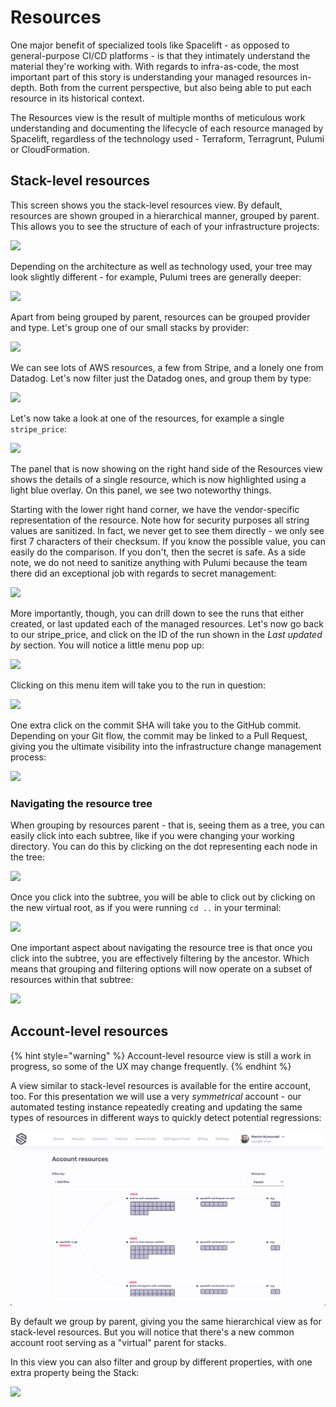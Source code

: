 # Resources

One major benefit of specialized tools like Spacelift - as opposed to general-purpose CI/CD platforms - is that they intimately understand the material they're working with. With regards to infra-as-code, the most important part of this story is understanding your managed resources in-depth. Both from the current perspective, but also being able to put each resource in its historical context.

The Resources view is the result of multiple months of meticulous work understanding and documenting the lifecycle of each resource managed by Spacelift, regardless of the technology used - Terraform, Terragrunt, Pulumi or CloudFormation.

## Stack-level resources

This screen shows you the stack-level resources view. By default, resources are shown grouped in a hierarchical manner, grouped by parent. This allows you to see the structure of each of your infrastructure projects:

![](../assets/screenshots/Runs\_·\_Production\_default\_worker\_pool.png)

Depending on the architecture as well as technology used, your tree may look slightly different - for example, Pulumi trees are generally deeper:

![](<../assets/screenshots/Runs\_·\_Vendor\_Releases\_Watcher\_and\_Slack\_\_\_checkout-com\_\_\_Spacelift (1).png>)

Apart from being grouped by parent, resources can be grouped provider and type. Let's group one of our small stacks by provider:

![](<../assets/screenshots/Runs\_·\_Spacelift\_preproduction\_and\_Slack\_\_\_checkout-com\_\_\_Spacelift (2).png>)

We can see lots of AWS resources, a few from Stripe, and a lonely one from Datadog. Let's now filter just the Datadog ones, and group them by type:

![](<../assets/screenshots/Runs\_·\_Spacelift\_preproduction\_and\_Slack\_\_\_\_\_Paweł\_Hytry\_\_\_Spacelift\_\_\_1\_new\_item (3).png>)

Let's now take a look at one of the resources, for example a single `stripe_price`:

![](../assets/screenshots/Runs\_·\_Spacelift\_preproduction.png)

The panel that is now showing on the right hand side of the Resources view shows the details of a single resource, which is now highlighted using a light blue overlay. On this panel, we see two noteworthy things.

Starting with the lower right hand corner, we have the vendor-specific representation of the resource. Note how for security purposes all string values are sanitized. In fact, we never get to see them directly - we only see first 7 characters of their checksum. If you know the possible value, you can easily do the comparison. If you don't, then the secret is safe. As a side note, we do not need to sanitize anything with Pulumi because the team there did an exceptional job with regards to secret management:

![](<../assets/screenshots/Runs\_·\_Vendor\_Releases\_Watcher (3).png>)

More importantly, though, you can drill down to see the runs that either created, or last updated each of the managed resources. Let's now go back to our stripe\_price, and click on the ID of the run shown in the _Last updated by_ section. You will notice a little menu pop up:

![](<../assets/screenshots/Runs\_·\_Spacelift\_preproduction (1).png>)

Clicking on this menu item will take you to the run in question:

![](<../assets/screenshots/Tag\_all\_Stripe\_prices\_\_\_398\_\_·\_Spacelift\_preproduction\_and\_1\_\_local\_dev\_\_tmuxinator\_start\_spacelift (1).png>)

One extra click on the commit SHA will take you to the GitHub commit. Depending on your Git flow, the commit may be linked to a Pull Request, giving you the ultimate visibility into the infrastructure change management process:

![](../assets/screenshots/Tag\_all\_Stripe\_prices\_\_\_398\_\_·\_spacelift-io\_infra\_57d4958\_and\_1\_\_local\_dev\_\_tmuxinator\_start\_spacelift.png)

### Navigating the resource tree

When grouping by resources parent - that is, seeing them as a tree, you can easily click into each subtree, like if you were changing your working directory. You can do this by clicking on the dot representing each node in the tree:

![](../assets/screenshots/Runs\_·\_Spacelift\_development.png)

Once you click into the subtree, you will be able to click out by clicking on the new virtual root, as if you were running `cd ..` in your terminal:&#x20;

![](<../assets/screenshots/Runs\_·\_Spacelift\_development (1).png>)

One important aspect about navigating the resource tree is that once you click into the subtree, you are effectively filtering by the ancestor. Which means that grouping and filtering options will now operate on a subset of resources within that subtree:

![](<../assets/screenshots/Runs\_·\_Spacelift\_development (2).png>)

## Account-level resources

{% hint style="warning" %}
Account-level resource view is still a work in progress, so some of the UX may change frequently.
{% endhint %}

A view similar to stack-level resources is available for the entire account, too. For this presentation we will use a very _symmetrical_ account - our automated testing instance repeatedly creating and updating the same types of resources in different ways to quickly detect potential regressions:

![](../assets/screenshots/Spacelift.png)

By default we group by parent, giving you the same hierarchical view as for stack-level resources. But you will notice that there's a new common account root serving as a "virtual" parent for stacks.

In this view you can also filter and group by different properties, with one extra property being the Stack:

![](../assets/screenshots/Spacelift\_and\_1\_\_local\_dev\_\_tmuxinator\_start\_spacelift.png)

